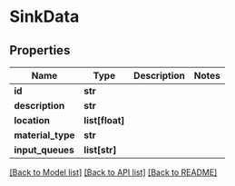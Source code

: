 # SinkData

## Properties
Name | Type | Description | Notes
------------ | ------------- | ------------- | -------------
**id** | **str** |  | 
**description** | **str** |  | 
**location** | **list[float]** |  | 
**material_type** | **str** |  | 
**input_queues** | **list[str]** |  | 

[[Back to Model list]](../README.md#documentation-for-models) [[Back to API list]](../README.md#documentation-for-api-endpoints) [[Back to README]](../README.md)

